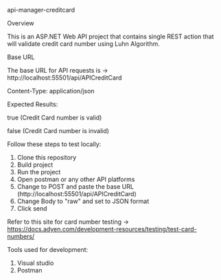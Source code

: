 api-manager-creditcard

Overview

This is an ASP.NET Web API project that contains single REST action that will validate credit card number using Luhn Algorithm.


Base URL

The base URL for API requests is ->  http://localhost:55501/api/APICreditCard

Content-Type: application/json

Expected Results: 

true (Credit Card number is valid)

false (Credit Card number is invalid)


Follow these steps to test locally:
1. Clone this repository
2. Build project
3. Run the project
4. Open postman or any other API platforms
5. Change to POST and paste the base URL (http://localhost:55501/api/APICreditCard)
6. Change Body to "raw" and set to JSON format
7. Click send


Refer to this site for card number testing -> https://docs.adyen.com/development-resources/testing/test-card-numbers/

Tools used for development:
1. Visual studio
2. Postman	

